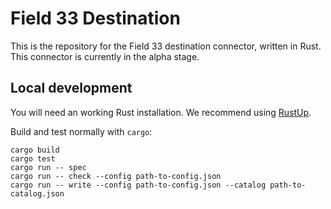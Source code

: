 # Field 33 Destination

This is the repository for the Field 33 destination connector, written in Rust.
This connector is currently in the alpha stage.

## Local development

You will need an working Rust installation. We recommend using [RustUp](https://rustup.rs).

Build and test normally with `cargo`:

```
cargo build
cargo test
cargo run -- spec
cargo run -- check --config path-to-config.json
cargo run -- write --config path-to-config.json --catalog path-to-catalog.json
```

